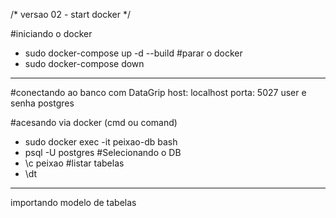 /* versao 02 - start docker */

#iniciando o docker
- sudo docker-compose up -d --build
#parar o docker
- sudo docker-compose down

----------------------

#conectando ao banco com DataGrip
host: localhost
porta: 5027
user e senha postgres

#acesando via docker (cmd ou comand)
- sudo docker exec -it peixao-db bash
- psql -U postgres
#Selecionando o DB
- \c peixao
#listar tabelas
- \dt

-----------------
importando modelo de tabelas